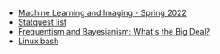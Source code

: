 - [Machine Learning and Imaging - Spring 2022](https://deepimaging.github.io)
- [Statquest list](https://statquest.org/video-index/)
- [Frequentism and Bayesianism: What's the Big Deal? ](https://www.youtube.com/watch?v=KhAUfqhLakw&t=2s)
- [Linux bash](https://www.hackerrank.com/domains/shell)